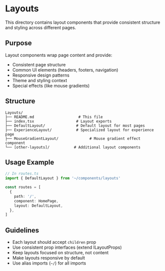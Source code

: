 # Layouts

This directory contains layout components that provide consistent structure and styling across different pages.

## Purpose

Layout components wrap page content and provide:

- Consistent page structure
- Common UI elements (headers, footers, navigation)
- Responsive design patterns
- Theme and styling context
- Special effects (like mouse gradients)

## Structure

```
Layouts/
├── README.md                    # This file
├── index.tsx                   # Layout exports
├── DefaultLayout/              # Default layout for most pages
├── ExperienceLayout/           # Specialized layout for experience page
├── MouseGradientLayout/              # Mouse gradient effect component
└── [other-layouts]/           # Additional layout components
```

## Usage Example

```typescript
// In routes.ts
import { DefaultLayout } from '~/components/layouts'

const routes = [
  {
    path: '/',
    component: HomePage,
    layout: DefaultLayout,
  },
]
```

## Guidelines

- Each layout should accept `children` prop
- Use consistent prop interfaces (extend ILayoutProps)
- Keep layouts focused on structure, not content
- Make layouts responsive by default
- Use alias imports (`~/`) for all imports
